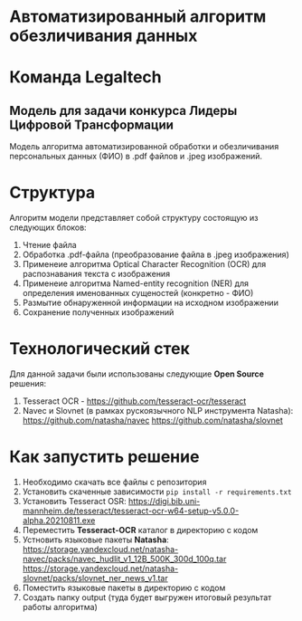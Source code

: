 # Автоматизированный алгоритм обезличивания данных
# Команда Legaltech
## Модель для задачи конкурса Лидеры Цифровой Трансформации
Модель алгоритма автоматизированной обработки и обезличивания персональных данных (ФИО) в .pdf файлов и .jpeg изображений.

# Структура
Алгоритм модели представляет собой структуру состоящую из следующих блоков:
  1. Чтение файла
  2. Обработка .pdf-файла (преобразование файла в .jpeg изображения)
  3. Применеие алгоритма Optical Character Recognition (OCR) для распознавания текста с изображения
  4. Применеие алгоритма Named-entity recognition (NER) для определения именованных сущеностей (конкретно - ФИО)
  5. Размытие обнаруженной информации на исходном изображении
  6. Сохранение полученных изображений

# Технологический стек
Для данной задачи были использованы следующие **Open Source** решения:
  1. Tesseract OCR - https://github.com/tesseract-ocr/tesseract 
  2. Navec и Slovnet (в рамках рускоязычного NLP инструмента Natasha): 
     https://github.com/natasha/navec 
     https://github.com/natasha/slovnet 

# Как запустить решение
  1. Необходимо скачать все файлы с репозитория
  2. Установить скаченные зависимости 
    ```
    pip install -r requirements.txt
    ```
  3. Установить Tesseract OSR: https://digi.bib.uni-mannheim.de/tesseract/tesseract-ocr-w64-setup-v5.0.0-alpha.20210811.exe
  4. Переместить **Tesseract-OCR** каталог в директорию с кодом
  5. Устновить языковые пакеты **Natasha**:
    https://storage.yandexcloud.net/natasha-navec/packs/navec_hudlit_v1_12B_500K_300d_100q.tar
    https://storage.yandexcloud.net/natasha-slovnet/packs/slovnet_ner_news_v1.tar
  6. Поместить языковые пакеты в директорию с кодом
  7. Создать папку output (туда будет выгружен итоговый результат работы алгоритма)
  
